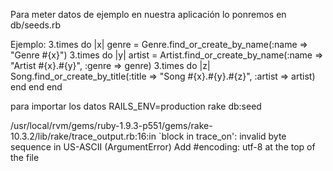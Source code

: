 Para meter datos de ejemplo en nuestra aplicación lo ponremos en
db/seeds.rb

Ejemplo:
3.times do |x|
  genre  = Genre.find_or_create_by_name(:name => "Genre #{x}")
  3.times do |y|
    artist = Artist.find_or_create_by_name(:name => "Artist #{x}.#{y}", :genre => genre)
    3.times do |z|
      Song.find_or_create_by_title(:title => "Song #{x}.#{y}.#{z}",  :artist => artist)
    end
  end
end


para importar los datos
RAILS_ENV=production rake db:seed


/usr/local/rvm/gems/ruby-1.9.3-p551/gems/rake-10.3.2/lib/rake/trace_output.rb:16:in `block in trace_on': invalid byte sequence in US-ASCII (ArgumentError)
Add
#encoding: utf-8
at the top of the file
